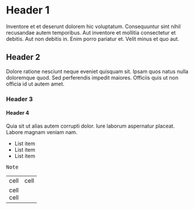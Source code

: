 # Header 1

Inventore et et deserunt dolorem hic voluptatum. Consequuntur sint nihil recusandae autem temporibus. Aut inventore et mollitia consectetur et debitis. Aut non debitis in. Enim porro pariatur et. Velit minus et quo aut.

## Header 2

Dolore ratione nesciunt neque eveniet quisquam sit. Ipsam quos natus nulla doloremque quod. Sed perferendis impedit maiores. Officiis quis ut non officia id ut autem amet.

### Header 3

<div>

#### Header 4

Quia sit ut alias autem corrupti dolor. Iure laborum aspernatur placeat. Labore magnam veniam nam.

- List item
- List item
- List item

</div>

<!-- comment does not render -->

<pre>Note</pre>

<table>
  <tr>
    <td>cell</td>
    <td>cell</td>
  </tr>
  <tr>
    <td colspan=2>
      <div>cell</div>
      <div>cell</div>
    </td>
  </tr>
</table>
